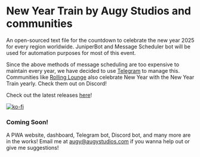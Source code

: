 # New Year Train by Augy Studios and communities
An open-sourced text file for the countdown to celebrate the new year 2025 for every region worldwide.
JuniperBot and Message Scheduler bot will be used for automation purposes for most of this event.

Since the above methods of message scheduling are too expensive to maintain every year, we have decided to use [Telegram](https://augystudios.t.me) to manage this.
Communities like [Rolling Lounge](https://discord.gg/rolling-lounge-400983101507108874) also celebrate New Year with the New Year Train yearly. Check them out on Discord!

Check out the latest releases [here](https://github.com/augy-studios/new-year-train/releases)!

[![ko-fi](https://ko-fi.com/img/githubbutton_sm.svg)](https://ko-fi.com/augystudios)

### Coming Soon!
A PWA website, dashboard, Telegram bot, Discord bot, and many more are in the works!
Email me at [augy@augystudios.com](mailto:augy@augystudios.com) if you wanna help out or give me suggestions!
